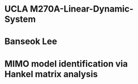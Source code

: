 # UCLA M270A-Linear-Dynamic-System
# Banseok Lee
# 
# MIMO model identification via Hankel matrix analysis
